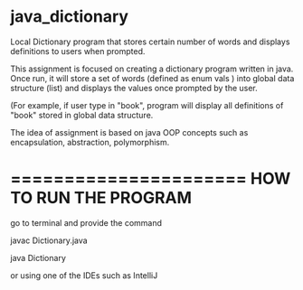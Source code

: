# java_dictionary
Local Dictionary program that stores certain number of words and displays definitions to users when prompted.


This assignment is focused on creating a dictionary program written in java.
Once run, it will store a set of words (defined as enum vals ) into global data structure (list) and displays the values once prompted by the user.

(For example, if user type in "book", program will display all definitions of "book" stored in global data structure.

The idea of assignment is based on java OOP concepts such as encapsulation, abstraction, polymorphism.

======================
HOW TO RUN THE PROGRAM
======================


go to terminal and provide the command 

javac Dictionary.java


java Dictionary


or using one of the IDEs such as IntelliJ
